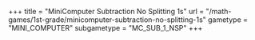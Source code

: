 +++
title = "MiniComputer Subtraction No Splitting 1s"
url = "/math-games/1st-grade/minicomputer-subtraction-no-splitting-1s"
gametype = "MINI_COMPUTER"
subgametype = "MC_SUB_1_NSP"
+++